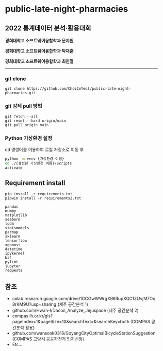 # public-late-night-pharmacies

## 2022 통계데이터 분석·활용대회

**경희대학교 소프트웨어융합학과 문지원**

**경희대학교 소프트웨어융합학과 박재훈**

**경희대학교 소프트웨어융합학과 최인열**

---

### git clone

```git
git clone https://github.com/ChoiInYeol/public-late-night-pharmacies.git
```

### git 강제 pull 방법

```git
git fetch --all
git reset --hard origin/main
git pull origin main
```

### Python 가상환경 설정

cd 명령어를 이용하여 로컬 저장소로 이동 후

```bash
python -m venv {가상환경 이름}
cd ./{설정한 가상환경 이름}/Scripts
activate
```

## Requirement install

```shell
pip install -r requirements.txt
pipwin install -r requirements2.txt
```

```plain text
pandas
numpy
matplotlib
seaborn
tqdm
statsmodels
parmap
sklearn
tensorflow
xgboost
datetime
ipykernel
bs4
pylint
jupyter
requests
```

## 참조

- colab.research.google.com/drive/1GCGwWWrgXB6RupXQC1ZUvjM7Oq8rKM9U?usp=sharing (제주 공간분석 1)
- github.com/Hwan-I/Dacon_Analyze_Jejuspace (제주 공간분석 2)
- compas.lh.or.kr/gis?pageIndex=1&pageSize=10&searchText=&searchKey=both (COMPAS 공간분석 활용)
- github.com/wansook0316/GoyangCityOptimalBicycleStationSuggestion (COMPAS 고양시 공공자전거 입지선정)
- Etc...
